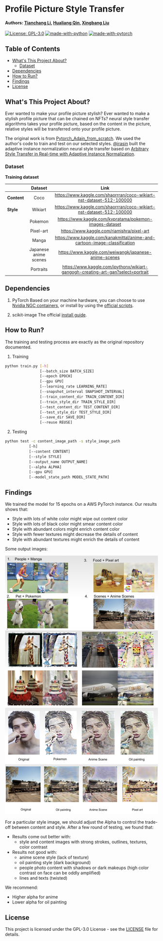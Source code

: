 # Profile Picture Style Transfer
#### Authors: [Tianchang Li](https://github.com/LTCrazy), [Hualiang Qin](https://github.com/ryanqin), [Xingbang Liu](https://github.com/liux2)

[![License: GPL-3.0](https://img.shields.io/badge/License-GPLv3-blue.svg)](https://www.gnu.org/licenses/gpl-3.0.en.html)
[![made-with-python](https://img.shields.io/badge/Made%20with-Python-1f425f.svg)](https://www.python.org/)
[![made-with-pytorch](https://img.shields.io/badge/Made%20with-PyTorch-orange)](https://pytorch.org/)

## Table of Contents

- [What's This Project About?](#what-s-this-project-about)
  * [Dataset](#dataset)
- [Dependencies](#dependencies)
- [How to Run?](#how-to-run)
- [Findings](#findings)
- [License](#license)

## What's This Project About?

Ever wanted to make your profile picture stylish? Ever wanted to make a stylish
profile picture that can be chained on NFTs? neural style transfer algorithms
takes your profile picture, based on the content in the picture, relative styles
will be transferred onto your profile picture.

The original work is from [Pytorch_Adain_from_scratch](https://github.com/irasin/Pytorch_AdaIN).
We used the author's code to train and test on our selected styles. [@irasin](https://github.com/irasin)
built the adaptive instance normalization neural style transfer based on
[Arbitrary Style Transfer in Real-time with Adaptive Instance Normalization](http://openaccess.thecvf.com/content_ICCV_2017/papers/Huang_Arbitrary_Style_Transfer_ICCV_2017_paper.pdf).

### Dataset

**Training dataset**

|             |      **Dataset**      |                                     **Link**                                     |
|-------------|:---------------------:|:--------------------------------------------------------------------------------:|
| **Content** |          Coco         |       https://www.kaggle.com/shaorrran/coco-wikiart-nst-dataset-512-100000       |
| **Style**   |        Wikiart        |       https://www.kaggle.com/shaorrran/coco-wikiart-nst-dataset-512-100000       |
|             |        Pokemon        |              https://www.kaggle.com/kvpratama/pokemon-images-dataset             |
|             |       Pixel-art       |                    https://www.kaggle.com/riamishra/pixel-art                    |
|             |         Manga         |     https://www.kaggle.com/kanakmittal/anime-and-cartoon-image-classification    |
|             | Japanese anime scenes | https://www.kaggle.com/weiwangk/japanese-anime-scenes                            |
|             |       Portraits       | https://www.kaggle.com/ipythonx/wikiart-gangogh-creating-art-gan?select=portrait |

## Dependencies

1. PyTorch
 Based on your machine hardware, you can choose to use [Nvidia NGC containers](https://catalog.ngc.nvidia.com/orgs/nvidia/containers/pytorch),
 or install by using the [official scripts](https://pytorch.org/get-started/locally/).

2. scikit-image
 The official [install guide](https://scikit-image.org/docs/stable/install.html).

## How to Run?

The training and testing process are exactly as the original repository documented.

1. Training
 ```bash
 python train.py [-h]
                 [--batch_size BATCH_SIZE]
                 [--epoch EPOCH]
                 [--gpu GPU]
                 [--learning_rate LEARNING_RATE]
                 [--snapshot_interval SNAPSHOT_INTERVAL]
                 [--train_content_dir TRAIN_CONTENT_DIR]
                 [--train_style_dir TRAIN_STYLE_DIR]
                 [--test_content_dir TEST_CONTENT_DIR]
                 [--test_style_dir TEST_STYLE_DIR]
                 [--save_dir SAVE_DIR]
                 [--reuse REUSE]
 ```

2. Testing
 ```bash
 python test -c content_image_path -s style_image_path
            [-h]
            [--content CONTENT]
            [--style STYLE]
            [--output_name OUTPUT_NAME]
            [--alpha ALPHA]
            [--gpu GPU]
            [--model_state_path MODEL_STATE_PATH]
```

## Findings

We trained the model for 15 epochs on a AWS PyTorch instance. Our results shows that:

* Style with lots of white color might wipe out content color
* Style with lots of black color might smear content color
* Style with abundant colors might enrich content color
* Style with fewer textures might decrease the details of content
* Style with abundant textures might enrich the details of content

Some output images:

![Styles](readme_img/Styles.png)
![Successful Transfers](readme_img/good_transfers.png)
![People](readme_img/people.png)
![Scene](readme_img/scene.png)

For a particular style image, we should adjust the Alpha to control the trade-off
between content and style. After a few round of testing, we found that:

* Results come out better with:
  * style and content images with strong strokes, outlines, textures, color contrast
* Results not good with:
  * anime scene style (lack of texture)
  * oil painting style (dark background)
  * people photo content with shadows or dark makeups (high color contrast on face can be oddly amplified)
  * lines and texts (twisted)

We recommend:

* Higher alpha for anime
* Lower alpha for oil painting

## License

This project is licensed under the GPL-3.0 License - see the [LICENSE](LICENSE)
file for details.
